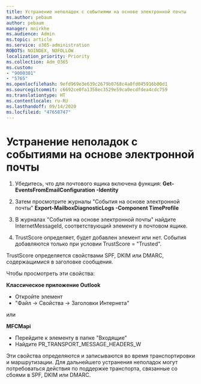 ```yaml
---
title: Устранение неполадок с событиями на основе электронной почты
ms.author: pebaum
author: pebaum
manager: mnirkhe
ms.audience: Admin
ms.topic: article
ms.service: o365-administration
ROBOTS: NOINDEX, NOFOLLOW
localization_priority: Priority
ms.collection: Adm_O365
ms.custom:
- "9000301"
- "5765"
ms.openlocfilehash: 9efd969e3e639c2679b0768c4a0fd045916b00d1
ms.sourcegitcommit: c6692ce0fa1358ec3529e59ca0ecdfdea4cdc759
ms.translationtype: HT
ms.contentlocale: ru-RU
ms.lasthandoff: 09/14/2020
ms.locfileid: "47658747"
---
```

# <a name="troubleshooting-events-from-email"></a>Устранение неполадок с событиями на основе электронной почты

1. Убедитесь, что для почтового ящика включена функция: **Get-EventsFromEmailConfiguration -Identity <mailbox>**

2. Затем просмотрите журналы "События на основе электронной почты" **Export-MailboxDiagnosticLogs <mailbox> -Component TimeProfile**

3. В журналах "События на основе электронной почты" найдите InternetMessageId, соответствующий элементу в почтовом ящике.  

4. TrustScore определяет, будет добавлен элемент или нет. События добавляются только при условии TrustScore = "Trusted".

TrustScore определяется свойствами SPF, DKIM или DMARC, содержащимися в заголовке сообщения.

Чтобы просмотреть эти свойства:

**Классическое приложение Outlook**

- Откройте элемент
- "Файл -> Свойства -> Заголовки Интернета"

или

**MFCMapi**

- Перейдите к элементу в папке "Входящие"
- Найдите PR_TRANSPORT_MESSAGE_HEADERS_W

Эти свойства определяются и записываются во время транспортировки и маршрутизации. Для дальнейшего устранения неполадок могут потребоваться действия по поддержке транспорта, связанные со сбоями в SPF, DKIM или DMARC.
